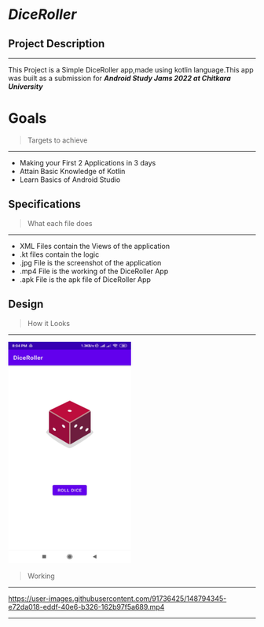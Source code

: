 # ***DiceRoller***
## **Project Description**

---

This Project is a Simple DiceRoller app,made using kotlin language.This app was built as a submission for ***Android Study Jams 2022 at Chitkara University***

# Goals

> Targets to achieve

---

- Making your First 2 Applications in 3 days
- Attain Basic Knowledge of Kotlin
- Learn Basics of Android Studio

## Specifications

> What each file does

---

- XML Files contain the Views of the application
- .kt files contain the logic
- .jpg File is the screenshot of the application
- .mp4 File is the working of the DiceRoller App
- .apk File is the apk file of DiceRoller App
## Design

> How it Looks

---

<img src="2110991896-Guransh-DiceRoller.jpg" width="250" height="450"/>

> Working
---

https://user-images.githubusercontent.com/91736425/148794345-e72da018-eddf-40e6-b326-162b97f5a689.mp4


---

